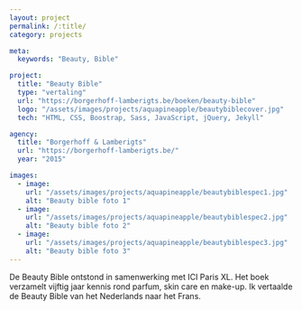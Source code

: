 ```yaml
---
layout: project
permalink: /:title/
category: projects

meta:
  keywords: "Beauty, Bible"

project:
  title: "Beauty Bible"
  type: "vertaling"
  url: "https://borgerhoff-lamberigts.be/boeken/beauty-bible"
  logo: "/assets/images/projects/aquapineapple/beautybiblecover.jpg"
  tech: "HTML, CSS, Boostrap, Sass, JavaScript, jQuery, Jekyll"

agency:
  title: "Borgerhoff & Lamberigts"
  url: "https://borgerhoff-lamberigts.be/"
  year: "2015"

images:
  - image:
    url: "/assets/images/projects/aquapineapple/beautybiblespec1.jpg"
    alt: "Beauty bible foto 1"
  - image:
    url: "/assets/images/projects/aquapineapple/beautybiblespec2.jpg"
    alt: "Beauty bible foto 2"
  - image:
    url: "/assets/images/projects/aquapineapple/beautybiblespec3.jpg"
    alt: "Beauty bible foto 3"
---
```

<p>De Beauty Bible ontstond in samenwerking met ICI Paris XL. Het boek verzamelt vijftig jaar kennis rond parfum, skin care en make-up. Ik vertaalde de Beauty Bible van het Nederlands naar het Frans.
</p>
